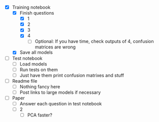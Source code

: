 - [x] Training notebook
	- [x] Finish questions
		- [x] 1
		- [x] 2
		- [x] 3
		- [x] 4
			- [ ] Optional: If you have time, check outputs of 4, confusion matrices are wrong
	- [x] Save all models
- [ ] Test notebook
	- [ ] Load models
	- [ ] Run tests on them
	- [ ] Just have them print confusion matrixes and stuff
- [ ] Readme file
	- [ ] Nothing fancy here
	- [ ] Post links to large models if necessary
- [ ] Paper
	- [ ] Answer each question in test notebook
	- [ ] 2
		- [ ] PCA faster?
